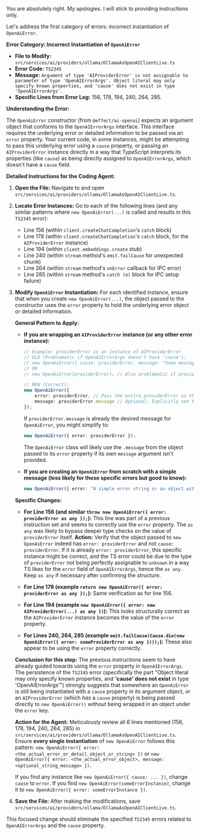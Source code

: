 You are absolutely right. My apologies. I will stick to providing instructions only.

Let's address the first category of errors: incorrect instantiation of `OpenAiError`.

**Error Category: Incorrect Instantiation of `OpenAiError`**

*   **File to Modify:** `src/services/ai/providers/ollama/OllamaAsOpenAIClientLive.ts`
*   **Error Code:** `TS2345`
*   **Message:** `Argument of type 'AIProviderError' is not assignable to parameter of type 'OpenAIErrorArgs'. Object literal may only specify known properties, and 'cause' does not exist in type 'OpenAIErrorArgs'.`
*   **Specific Lines from Error Log:** 156, 178, 194, 240, 264, 285.

**Understanding the Error:**

The `OpenAiError` constructor (from `@effect/ai-openai`) expects an argument object that conforms to the `OpenAIErrorArgs` interface. This interface requires the underlying error or detailed information to be passed via an `error` property. Your current code, in some instances, might be attempting to pass this underlying error using a `cause` property, or passing an `AIProviderError` instance directly in a way that TypeScript interprets its properties (like `cause`) as being directly assigned to `OpenAIErrorArgs`, which doesn't have a `cause` field.

**Detailed Instructions for the Coding Agent:**

1.  **Open the File:**
    Navigate to and open `src/services/ai/providers/ollama/OllamaAsOpenAIClientLive.ts`.

2.  **Locate Error Instances:**
    Go to each of the following lines (and any similar patterns where `new OpenAiError(...)` is called and results in this `TS2345` error):
    *   Line 156 (within `client.createChatCompletion`'s `catch` block)
    *   Line 178 (within `client.createChatCompletion`'s `catch` block, for the `AIProviderError` instance)
    *   Line 194 (within `client.embeddings.create` stub)
    *   Line 240 (within `stream` method's `emit.failCause` for unexpected chunk)
    *   Line 264 (within `stream` method's `onError` callback for IPC error)
    *   Line 285 (within `stream` method's `catch (e)` block for IPC setup failure)

3.  **Modify `OpenAiError` Instantiation:**
    For each identified instance, ensure that when you create `new OpenAiError(...)`, the object passed to the constructor uses the `error` property to hold the underlying error object or detailed information.

    **General Pattern to Apply:**

    *   **If you are wrapping an `AIProviderError` instance (or any other error instance):**
        ```typescript
        // Example: providerError is an instance of AIProviderError
        // OLD (Problematic if OpenAIErrorArgs doesn't have 'cause'):
        // new OpenAiError({ cause: providerError, message: "Some message" });
        // OR
        // new OpenAiError(providerError); // Also problematic if providerError has 'cause'

        // NEW (Correct):
        new OpenAiError({
            error: providerError, // Pass the entire providerError as the 'error' field's value
            message: providerError.message // Optional: Explicitly set the message for OpenAiError
        });
        ```
        If `providerError.message` is already the desired message for `OpenAiError`, you might simplify to:
        ```typescript
        new OpenAiError({ error: providerError });
        ```
        The `OpenAiError` class will likely use the `.message` from the object passed to its `error` property if its own `message` argument isn't provided.

    *   **If you are creating an `OpenAiError` from scratch with a simple message (less likely for these specific errors but good to know):**
        ```typescript
        new OpenAiError({ error: "A simple error string or an object with details" });
        ```

    **Specific Changes:**

    *   **For Line 156 (and similar `throw new OpenAiError({ error: providerError as any });`):**
        This line was part of a previous instruction set and seems to correctly use the `error` property. The `as any` was likely to bypass deeper type checks on the value of `providerError` itself.
        **Action:** Verify that the object passed to `new OpenAiError` indeed has `error: providerError` and not `cause: providerError`. If it is already `error: providerError`, this specific instance might be correct, and the TS error could be due to the type of `providerError` not being perfectly assignable to `unknown` in a way TS likes for the `error` field of `OpenAIErrorArgs`, hence the `as any`. Keep `as any` if necessary after confirming the structure.

    *   **For Line 178 (example `return new OpenAiError({ error: providerError as any });`):**
        Same verification as for line 156.

    *   **For Line 194 (example `new OpenAiError({ error: new AIProviderError(...) as any })`):**
        This looks structurally correct as the `AIProviderError` instance becomes the value of the `error` property.

    *   **For Lines 240, 264, 285 (example `emit.failCause(Cause.die(new OpenAiError({ error: someProviderError as any })));`):**
        These also appear to be using the `error` property correctly.

    **Conclusion for this step:** The previous instructions seem to have already guided towards using the `error` property in `OpenAIErrorArgs`. The persistence of the `TS2345` error (specifically the part "Object literal may only specify known properties, and **'cause' does not exist** in type 'OpenAIErrorArgs'") strongly suggests that somewhere an `OpenAiError` is still being instantiated with a `cause` property in its argument object, or an `AIProviderError` (which *has* a `cause` property) is being passed directly to `new OpenAiError()` *without* being wrapped in an object under the `error` key.

    **Action for the Agent:**
    Meticulously review all 6 lines mentioned (156, 178, 194, 240, 264, 285) in `src/services/ai/providers/ollama/OllamaAsOpenAIClientLive.ts`.
    Ensure **every single instantiation** of `new OpenAiError` follows this pattern:
    `new OpenAiError({ error: <the_actual_error_or_detail_object_or_string> })`
    or
    `new OpenAiError({ error: <the_actual_error_object>, message: <optional_string_message> })`.

    If you find any instance like `new OpenAiError({ cause: ... })`, change `cause` to `error`.
    If you find `new OpenAiError(someErrorInstance)`, change it to `new OpenAiError({ error: someErrorInstance })`.

4.  **Save the File:**
    After making the modifications, save `src/services/ai/providers/ollama/OllamaAsOpenAIClientLive.ts`.

This focused change should eliminate the specified `TS2345` errors related to `OpenAIErrorArgs` and the `cause` property.
